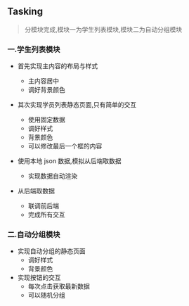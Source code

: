 ## Tasking

> 分模块完成,模块一为学生列表模块,模块二为自动分组模块

### 一.学生列表模块

- 首先实现主内容的布局与样式

  - 主内容居中
  - 调好背景颜色

- 其次实现学员列表静态页面,只有简单的交互

  - 使用固定数据
  - 调好样式
  - 背景颜色
  - 可以修改最后一个框的内容

- 使用本地 json 数据,模拟从后端取数据
  - 实现数据自动渲染
- 从后端取数据
  - 联调前后端
  - 完成所有交互

### 二.自动分组模块

- 实现自动分组的静态页面
  - 调好样式
  - 背景颜色
- 实现按钮的交互
  - 每次点击获取最新数据
  - 可以随机分组
